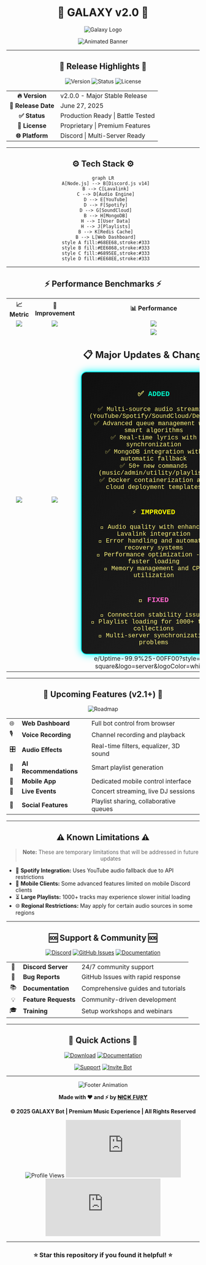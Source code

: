 # <div align="center">🌌 **GALAXY v2.0** 🚀</div>

<div align="center">
  
![Galaxy Logo](https://readme-typing-svg.herokuapp.com?font=Orbitron&size=40&duration=3000&pause=1000&color=00FFFF&center=true&vCenter=true&width=600&height=100&lines=🎵+GALAXY+v2.0+🎵;Ultimate+Music+Bot;AI-Powered+Multi-Platform;Production+Ready!)

</div>

<div align="center">

![Animated Banner](https://capsule-render.vercel.app/api?type=waving&color=gradient&customColorList=0,2,2,5,30&height=200&section=header&text=Ultimate%20Music%20Bot&fontSize=40&fontColor=fff&animation=twinkling&fontAlignY=35)

</div>

---

## <div align="center">🚀 **Release Highlights** 🚀</div>

<div align="center">

![Version](https://img.shields.io/badge/Version-v2.0.0-00FFFF?style=for-the-badge&logo=github&logoColor=white&labelColor=000000)
![Status](https://img.shields.io/badge/Status-Production%20Ready-00FF00?style=for-the-badge&logo=checkmarx&logoColor=white&labelColor=000000)
![License](https://img.shields.io/badge/License-Proprietary-FF00FF?style=for-the-badge&logo=key&logoColor=white&labelColor=000000)

</div>

<table align="center">
<tr>
<td align="center"><b>🔥 Version</b></td>
<td>v2.0.0 - Major Stable Release</td>
</tr>
<tr>
<td align="center"><b>📅 Release Date</b></td>
<td>June 27, 2025</td>
</tr>
<tr>
<td align="center"><b>✅ Status</b></td>
<td>Production Ready | Battle Tested</td>
</tr>
<tr>
<td align="center"><b>📜 License</b></td>
<td>Proprietary | Premium Features</td>
</tr>
<tr>
<td align="center"><b>🌐 Platform</b></td>
<td>Discord | Multi-Server Ready</td>
</tr>
</table>

---

## <div align="center">⚙️ **Tech Stack** ⚙️</div>

<div align="center">
  
  ```mermaid
  graph LR
    A[Node.js] --> B[Discord.js v14]
    B --> C[Lavalink]
    C --> D[Audio Engine]
    D --> E[YouTube]
    D --> F[Spotify]
    D --> G[SoundCloud]
    B --> H[MongoDB]
    H --> I[User Data]
    H --> J[Playlists]
    B --> K[Redis Cache]
    B --> L[Web Dashboard]
    style A fill:#68EE68,stroke:#333
    style B fill:#EE6868,stroke:#333
    style C fill:#6895EE,stroke:#333
    style D fill:#EE68EE,stroke:#333
  ```

</div>

---

## <div align="center">⚡ **Performance Benchmarks** ⚡</div>

<div align="center">

<table>
<tr>
<th>📈 Metric</th>
<th>🚀 Improvement</th>
<th>📊 Performance</th>
</tr>
<tr>
<td align="center"><img src="https://img.shields.io/badge/Song%20Loading-300%25%20Faster-00FF00?style=flat-square&logo=lightning&logoColor=white"> </td>
<td align="center"><img src="https://img.shields.io/badge/Command%20Response-200%25%20Speed-00FFFF?style=flat-square&logo=rocket&logoColor=white"></td>
<td align="center"><img src="https://img.shields.io/badge/Memory%20Usage-40%25%20Lower-FF00FF?style=flat-square&logo=memory&logoColor=white"></td>
</tr>
<tr>
<td align="center"><img src="https://img.shields.io/badge/CPU%20Load-35%25%20Reduced-FFFF00?style=flat-square&logo=cpu&logoColor=black"></td>
<td align="center"><img src="https://img.shields.io/badge/Concurrent%20Users-1000+-FF6600?style=flat-square&logo=users&logoColor=white"></td>
<td align="center"><img src="https://img.shields.io/badg<div align="center">
  

  
## 📋 Major Updates & Changes 📋

<div style="
  border: 2px solid #00ffff;
  border-radius: 15px;
  padding: 20px;
  background: linear-gradient(135deg, #0f0f0f 0%, #1f1f1f 100%);
  color: #fff67f;
  font-family: 'Courier New', Courier, monospace;
  max-width: 800px;
  text-align: center;
  box-shadow: 0 0 20px #00ffff;
">

<h3>✅ <span style="color:#00ffcc;">ADDED</span></h3>
✅ Multi-source audio streaming (YouTube/Spotify/SoundCloud/Deezer)<br>
✅ Advanced queue management with smart algorithms<br>
✅ Real-time lyrics with synchronization<br>
✅ MongoDB integration with automatic fallback<br>
✅ 50+ new commands (music/admin/utility/playlist)<br>
✅ Docker containerization and cloud deployment templates<br><br>

<h3>⚡ <span style="color:#ffff00;">IMPROVED</span></h3>
🚀 Audio quality with enhanced Lavalink integration<br>
🚀 Error handling and automatic recovery systems<br>
🚀 Performance optimization - 3x faster loading<br>
🚀 Memory management and CPU utilization<br><br>

<h3>🐞 <span style="color:#ff66cc;">FIXED</span></h3>
🐛 Connection stability issues<br>
🐛 Playlist loading for 1000+ track collections<br>
🐛 Multi-server synchronization problems

</div>
</div>
e/Uptime-99.9%25-00FF00?style=flat-square&logo=server&logoColor=white"></td>
</tr>
</table>

</div>

---

## <div align="center">🔮 **Upcoming Features (v2.1+)** 🔮</div>

<div align="center">

![Roadmap](https://readme-typing-svg.herokuapp.com?font=Fira+Code&size=16&duration=2000&pause=500&color=00FFFF&center=true&vCenter=true&width=800&height=60&lines=🌐+Web+Dashboard:+Full+bot+control+from+browser;🎙️+Voice+Recording:+Channel+recording+and+playback;🎛️+Audio+Effects:+Real-time+filters,+equalizer,+3D+sound;🤖+AI+Recommendations:+Smart+playlist+generation;📱+Mobile+App:+Dedicated+mobile+control+interface)

</div>

<table align="center">
<tr>
<td>🌐</td>
<td><b>Web Dashboard</b></td>
<td>Full bot control from browser</td>
</tr>
<tr>
<td>🎙️</td>
<td><b>Voice Recording</b></td>
<td>Channel recording and playback</td>
</tr>
<tr>
<td>🎛️</td>
<td><b>Audio Effects</b></td>
<td>Real-time filters, equalizer, 3D sound</td>
</tr>
<tr>
<td>🤖</td>
<td><b>AI Recommendations</b></td>
<td>Smart playlist generation</td>
</tr>
<tr>
<td>📱</td>
<td><b>Mobile App</b></td>
<td>Dedicated mobile control interface</td>
</tr>
<tr>
<td>🎪</td>
<td><b>Live Events</b></td>
<td>Concert streaming, live DJ sessions</td>
</tr>
<tr>
<td>🔗</td>
<td><b>Social Features</b></td>
<td>Playlist sharing, collaborative queues</td>
</tr>
</table>

---

## <div align="center">⚠️ **Known Limitations** ⚠️</div>

<div align="center">

> **Note:** These are temporary limitations that will be addressed in future updates

</div>

- 🔄 **Spotify Integration:** Uses YouTube audio fallback due to API restrictions
- 📱 **Mobile Clients:** Some advanced features limited on mobile Discord clients  
- ⏳ **Large Playlists:** 1000+ tracks may experience slower initial loading
- 🌐 **Regional Restrictions:** May apply for certain audio sources in some regions

---

## <div align="center">🆘 **Support & Community** 🆘</div>

<div align="center">

[![Discord](https://img.shields.io/badge/Discord-Support%20Server-7289DA?style=for-the-badge&logo=discord&logoColor=white)](https://discord.gg/U4kN6ZJyMt)
[![GitHub Issues](https://img.shields.io/badge/GitHub-Bug%20Reports-181717?style=for-the-badge&logo=github&logoColor=white)](https://github.com/NICK-FURY-6023/GALAXY-2.O/issues)
[![Documentation](https://img.shields.io/badge/Docs-Comprehensive%20Guides-00FFFF?style=for-the-badge&logo=gitbook&logoColor=white)](https://github.com/NICK-FURY-6023/GALAXY-2.O#readme)

</div>

<table align="center">
<tr>
<td align="center">💬</td>
<td><b>Discord Server</b></td>
<td>24/7 community support</td>
</tr>
<tr>
<td align="center">🐛</td>
<td><b>Bug Reports</b></td>
<td>GitHub Issues with rapid response</td>
</tr>
<tr>
<td align="center">📚</td>
<td><b>Documentation</b></td>
<td>Comprehensive guides and tutorials</td>
</tr>
<tr>
<td align="center">💡</td>
<td><b>Feature Requests</b></td>
<td>Community-driven development</td>
</tr>
<tr>
<td align="center">🎓</td>
<td><b>Training</b></td>
<td>Setup workshops and webinars</td>
</tr>
</table>

---

## <div align="center">🎯 **Quick Actions** 🎯</div>

<div align="center">

[![Download](https://img.shields.io/badge/🔽%20Download-v2.0.0-00FF00?style=for-the-badge&logo=download&logoColor=white)](https://github.com/NICK-FURY-6023/GALAXY-2.O/releases/tag/v2.0.0)
[![Documentation](https://img.shields.io/badge/📘%20Documentation-Read%20Now-00FFFF?style=for-the-badge&logo=book&logoColor=white)](https://github.com/NICK-FURY-6023/GALAXY-2.O#readme)

[![Support](https://img.shields.io/badge/🛠️%20Get%20Support-Discord-7289DA?style=for-the-badge&logo=discord&logoColor=white)](https://discord.gg/U4kN6ZJyMt)
[![Invite Bot](https://img.shields.io/badge/✨%20Invite%20GALAXY-Add%20to%20Server-FF00FF?style=for-the-badge&logo=discord&logoColor=white)](https://discord.com/api/oauth2/authorize?client_id=1044596050859663401&permissions=41375902330737&redirect_uri=https%3A%2F%2Fdiscord.gg%2FU4kN6ZJyMt&response_type=code&scope=bot%20applications.commands%20guilds.join%20identify)

</div>

---

<div align="center">

![Footer Animation](https://capsule-render.vercel.app/api?type=waving&color=gradient&customColorList=0,2,2,5,30&height=120&section=footer&text=Made%20with%20❤️%20by%20₦ł₵₭%20₣ɄⱤɎ&fontSize=24&fontColor=fff&animation=twinkling)

</div>

<div align="center">

**Made with ❤️ and ⚡ by [₦ł₵₭ ₣ɄⱤɎ](https://github.com/NICK-FURY-6023)**

**© 2025 GALAXY Bot | Premium Music Experience | All Rights Reserved**

</div>

<div align="center">

![Profile Views](https://komarev.com/ghpvc/?username=NICK-FURY-6023&color=00FFFF&style=for-the-badge&label=Profile+Views)
![Stars](https://img.shields.io/github/stars/NICK-FURY-6023/GALAXY-2.O?color=00FFFF&style=for-the-badge&logo=star&logoColor=white)
![Forks](https://img.shields.io/github/forks/NICK-FURY-6023/GALAXY-2.O?color=00FFFF&style=for-the-badge&logo=fork&logoColor=white)

</div>

---

<div align="center">

### ⭐ **Star this repository if you found it helpful!** ⭐

</div>
